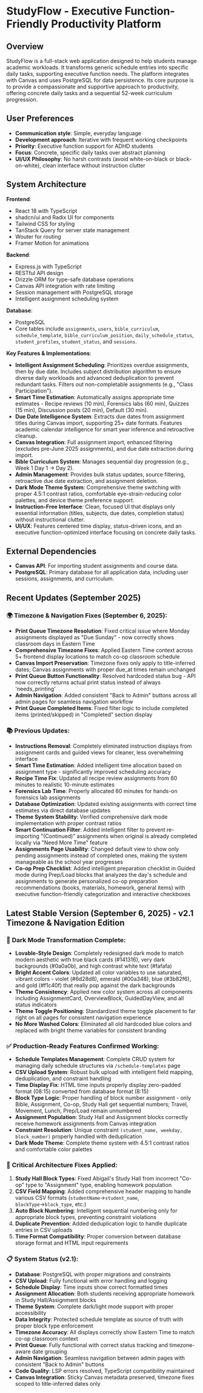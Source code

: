 # StudyFlow - Executive Function-Friendly Productivity Platform

## Overview

StudyFlow is a full-stack web application designed to help students manage academic workloads. It transforms generic schedule entries into specific daily tasks, supporting executive function needs. The platform integrates with Canvas and uses PostgreSQL for data persistence. Its core purpose is to provide a compassionate and supportive approach to productivity, offering concrete daily tasks and a sequential 52-week curriculum progression.

## User Preferences

*   **Communication style**: Simple, everyday language
*   **Development approach**: Iterative with frequent working checkpoints
*   **Priority**: Executive function support for ADHD students
*   **Focus**: Concrete, specific daily tasks over abstract planning
*   **UI/UX Philosophy**: No harsh contrasts (avoid white-on-black or black-on-white), clean interface without instruction clutter

## System Architecture

**Frontend**:
*   React 18 with TypeScript
*   shadcn/ui and Radix UI for components
*   Tailwind CSS for styling
*   TanStack Query for server state management
*   Wouter for routing
*   Framer Motion for animations

**Backend**:
*   Express.js with TypeScript
*   RESTful API design
*   Drizzle ORM for type-safe database operations
*   Canvas API integration with rate limiting
*   Session management with PostgreSQL storage
*   Intelligent assignment scheduling system

**Database**:
*   PostgreSQL
*   Core tables include `assignments`, `users`, `bible_curriculum`, `schedule_template`, `bible_curriculum_position`, `daily_schedule_status`, `student_profiles`, `student_status`, and `sessions`.

**Key Features & Implementations**:
*   **Intelligent Assignment Scheduling**: Prioritizes overdue assignments, then by due date. Includes subject distribution algorithm to ensure diverse daily workloads and advanced deduplication to prevent redundant tasks. Filters out non-completable assignments (e.g., "Class Participation").
*   **Smart Time Estimation**: Automatically assigns appropriate time estimates - Recipe reviews (10 min), Forensics labs (60 min), Quizzes (15 min), Discussion posts (20 min), Default (30 min).
*   **Due Date Intelligence System**: Extracts due dates from assignment titles during Canvas import, supporting 25+ date formats. Features academic calendar intelligence for smart year inference and retroactive cleanup.
*   **Canvas Integration**: Full assignment import, enhanced filtering (excludes pre-June 2025 assignments), and due date extraction during import.
*   **Bible Curriculum System**: Manages sequential day progression (e.g., Week 1 Day 1 -> Day 2).
*   **Admin Management**: Provides bulk status updates, source filtering, retroactive due date extraction, and assignment deletion.
*   **Dark Mode Theme System**: Comprehensive theme switching with proper 4.5:1 contrast ratios, comfortable eye-strain-reducing color palettes, and device theme preference support.
*   **Instruction-Free Interface**: Clean, focused UI that displays only essential information (titles, subjects, due dates, completion status) without instructional clutter.
*   **UI/UX**: Features centered time display, status-driven icons, and an executive function-optimized interface focusing on concrete daily tasks.

## External Dependencies

*   **Canvas API**: For importing student assignments and course data.
*   **PostgreSQL**: Primary database for all application data, including user sessions, assignments, and curriculum.

## Recent Updates (September 2025)

### **🌍 Timezone & Navigation Fixes (September 6, 2025):**
*   **Print Queue Timezone Resolution**: Fixed critical issue where Monday assignments displayed as "Due Sunday" - now correctly shows classroom days in Eastern Time
*   **Comprehensive Timezone Fixes**: Applied Eastern Time context across 5+ frontend display locations to match co-op classroom schedule
*   **Canvas Import Preservation**: Timezone fixes only apply to title-inferred dates; Canvas assignments with proper due_at times remain unchanged  
*   **Print Queue Button Functionality**: Resolved hardcoded status bug - API now correctly returns actual print status instead of always 'needs_printing'
*   **Admin Navigation**: Added consistent "Back to Admin" buttons across all admin pages for seamless navigation workflow
*   **Print Queue Completed Items**: Fixed filter logic to include completed items (printed/skipped) in "Completed" section display

### **📚 Previous Updates:**
*   **Instructions Removal**: Completely eliminated instruction displays from assignment cards and guided views for cleaner, less overwhelming interface
*   **Smart Time Estimation**: Added intelligent time allocation based on assignment type - significantly improved scheduling accuracy
*   **Recipe Time Fix**: Updated all recipe review assignments from 60 minutes to realistic 10-minute estimates
*   **Forensics Lab Time**: Properly allocated 60 minutes for hands-on forensics lab assignments
*   **Database Optimization**: Updated existing assignments with correct time estimates via direct database updates
*   **Theme System Stability**: Verified comprehensive dark mode implementation with proper contrast ratios
*   **Smart Continuation Filter**: Added intelligent filter to prevent re-importing "(Continued)" assignments when original is already completed locally via "Need More Time" feature
*   **Assignments Page Usability**: Changed default view to show only pending assignments instead of completed ones, making the system manageable as the school year progresses
*   **Co-op Prep Checklist**: Added intelligent preparation checklist in Guided mode during Prep/Load blocks that analyzes the day's schedule and assignments to generate personalized co-op preparation recommendations (books, materials, homework, general items) with executive function-friendly categorization and interactive checkboxes

## Latest Stable Version (September 6, 2025) - v2.1 Timezone & Navigation Edition

### 🎨 **Dark Mode Transformation Complete:**

*   **Lovable-Style Design**: Completely redesigned dark mode to match modern aesthetic with true black cards (#141316), very dark backgrounds (#0a0a0b), and high contrast white text (#fafafa)
*   **Bright Accent Colors**: Updated all color variables to use saturated, vibrant colors - violet (#6d28d8), emerald (#00a348), blue (#3b82f6), and gold (#f1c40f) that really pop against the dark backgrounds
*   **Theme Consistency**: Applied new color system across all components including AssignmentCard, OverviewBlock, GuidedDayView, and all status indicators
*   **Theme Toggle Positioning**: Standardized theme toggle placement to far right on all pages for consistent navigation experience
*   **No More Washed Colors**: Eliminated all old hardcoded blue colors and replaced with bright theme variables for consistent branding

### ✅ **Production-Ready Features Confirmed Working:**

*   **Schedule Templates Management**: Complete CRUD system for managing daily schedule structures via `/schedule-templates` page
*   **CSV Upload System**: Robust bulk upload with intelligent field mapping, deduplication, and constraint handling
*   **Time Display Fix**: HTML time inputs properly display zero-padded format (08:15) converted from database format (8:15)
*   **Block Type Logic**: Proper handling of block number assignment - only Bible, Assignment, Co-op, Study Hall get sequential numbers; Travel, Movement, Lunch, Prep/Load remain unnumbered
*   **Assignment Population**: Study Hall and Assignment blocks correctly receive homework assignments from Canvas integration
*   **Constraint Resolution**: Unique constraint `(student_name, weekday, block_number)` properly handled with deduplication
*   **Dark Mode Theme**: Complete theme system with 4.5:1 contrast ratios and comfortable color palettes

### 🔧 **Critical Architecture Fixes Applied:**

1. **Study Hall Block Types**: Fixed Abigail's Study Hall from incorrect "Co-op" type to "Assignment" type, enabling homework population
2. **CSV Field Mapping**: Added comprehensive header mapping to handle various CSV formats (`studentName`→`student_name`, `blockType`→`block_type`, etc.)
3. **Auto Block Numbering**: Intelligent sequential numbering only for appropriate block types, preventing constraint violations
4. **Duplicate Prevention**: Added deduplication logic to handle duplicate entries in CSV uploads
5. **Time Format Compatibility**: Proper conversion between database storage format and HTML input requirements

### 📋 **System Status (v2.1):**
*   **Database**: PostgreSQL with proper migrations and constraints
*   **CSV Upload**: Fully functional with error handling and logging
*   **Schedule Display**: Time inputs show correct formatted times
*   **Assignment Allocation**: Both students receiving appropriate homework in Study Hall/Assignment blocks
*   **Theme System**: Complete dark/light mode support with proper accessibility
*   **Data Integrity**: Protected schedule template as source of truth with proper block type enforcement
*   **Timezone Accuracy**: All displays correctly show Eastern Time to match co-op classroom context
*   **Print Queue**: Fully functional with correct status tracking and timezone-aware date grouping
*   **Admin Navigation**: Seamless navigation between admin pages with consistent "Back to Admin" buttons
*   **Code Quality**: LSP errors resolved, TypeScript compatibility maintained
*   **Canvas Integration**: Sticky Canvas metadata preserved, timezone fixes scoped to title-inferred dates only